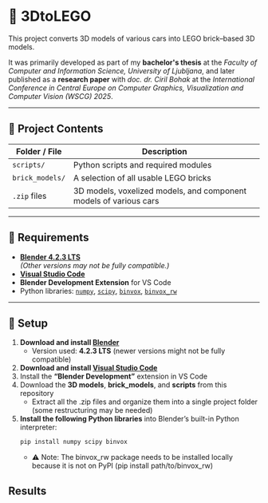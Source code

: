 # 🧱 3DtoLEGO

This project converts 3D models of various cars into LEGO brick–based 3D models.

It was primarily developed as part of my **bachelor's thesis** at the *Faculty of Computer and Information Science, University of Ljubljana*, and later published as a **research paper** with *doc. dr. Ciril Bohak* at the *International Conference in Central Europe on Computer Graphics, Visualization and Computer Vision (WSCG) 2025*.

---

## 📁 Project Contents

| Folder / File | Description |
|----------------|-------------|
| `scripts/` | Python scripts and required modules |
| `brick_models/` | A selection of all usable LEGO bricks |
| `.zip` files | 3D models, voxelized models, and component models of various cars |

---

## 🧩 Requirements
- [**Blender 4.2.3 LTS**](https://www.blender.org/download/lts/)  
  *(Other versions may not be fully compatible.)*
- [**Visual Studio Code**](https://code.visualstudio.com/)
- **Blender Development Extension** for VS Code  
- Python libraries: [`numpy`](https://pypi.org/project/numpy/), [`scipy`](https://pypi.org/project/scipy/), [`binvox`](https://www.patrickmin.com/binvox/), [`binvox_rw`](https://github.com/dimatura/binvox-rw-py)

---

## 🚀 Setup

1. **Download and install [Blender](https://www.blender.org/)**  
   - Version used: **4.2.3 LTS** (newer versions might not be fully compatible)
2. **Download and install [Visual Studio Code](https://code.visualstudio.com/)**  
3. Install the **“Blender Development”** extension in VS Code  
4. Download the **3D models**, **brick_models**, and **scripts** from this repository  
   - Extract all the .zip files and organize them into a single project folder (some restructuring may be needed)
5. **Install the following Python libraries** into Blender’s built-in Python interpreter:
   ```bash
   pip install numpy scipy binvox
    ```
    - ⚠️ Note: The binvox_rw package needs to be installed locally because it is not on PyPI (pip install path/to/binvox_rw)

## Results
